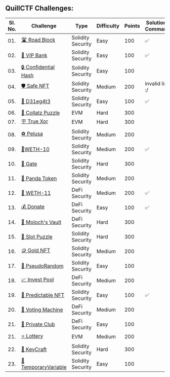 ## QuillCTF Challenges:

| Sl. No.  | Challenge  | Type              | Difficulty | Points  | Solutions Command |
|---------|------------|-------------------|------------|---------| ---------|
| 01.     | [🛣️ Road Block](https://academy.quillaudits.com/challenges/quillctf-challenges/road-closed) | Solidity Security | Easy     | 100      | ✅ |
| 02.     | [🏦 VIP Bank](https://academy.quillaudits.com/challenges/quillctf-challenges/vip-bank) | Solidity Security | Easy     | 100      | ✅ |
| 03.     | [🔒 Confidential Hash](https://academy.quillaudits.com/challenges/quillctf-challenges/ctf02) | Solidity Security | Easy     | 100      | |
| 04.     | [🛡️ Safe NFT](https://academy.quillaudits.com/quillctf-challenges/bulletproof-nft) | Solidity Security | Medium     | 200      | invalid link :/ |
| 05.     | [📲 D31eg4t3](https://academy.quillaudits.com/challenges/quillctf-challenges/d31eg4t3) | Solidity Security | Easy | 100 | ✅ |
| 06.     | [🧩 Collatz Puzzle](https://academy.quillaudits.com/challenges/quillctf-challenges/collatz-puzzle) | EVM | Hard | 300 | |
| 07.     | [🪧 True Xor](https://academy.quillaudits.com/challenges/quillctf-challenges/true-xor) | EVM | Hard | 300 | |
| 08.     | [⚽ Pelusa](https://academy.quillaudits.com/challenges/quillctf-challenges/pelusa) | Solidity Security | Medium | 200 | |
| 09.     | [🔶WETH-10](https://academy.quillaudits.com/challenges/quillctf-challenges/weth-10) | Solidity Security | Medium | 200 | ✅|
| 10.     | [🚪 Gate](https://academy.quillaudits.com/challenges/quillctf-challenges/gate) | Solidity Security | Hard | 300 | |
| 11.     | [🐼 Panda Token](https://academy.quillaudits.com/challenges/quillctf-challenges/panda-token) | Solidity Security | Medium | 200 | |
| 12.     | [💠 WETH-11](https://academy.quillaudits.com/challenges/quillctf-challenges/weth-11) | DeFi Security | Medium | 200 | ✅ |
| 13.     | [💰 Donate](https://academy.quillaudits.com/challenges/quillctf-challenges/donate) | DeFi Security | Easy | 100 | ✅ |
| 14.     | [🛅 Moloch's Vault](https://academy.quillaudits.com/challenges/quillctf-challenges/molochs-vault) | DeFi Security | Hard | 300 | |
| 15.     | [🧮 Slot Puzzle](https://academy.quillaudits.com/challenges/quillctf-challenges/slot-puzzle) | Solidity Security | Hard | 300 | |
| 16.     | [🪙 Gold NFT](https://academy.quillaudits.com/challenges/quillctf-challenges/gold-nft) | Solidity Security | Medium | 200 | |
| 17.     | [🎲 PseudoRandom](https://academy.quillaudits.com/challenges/quillctf-challenges/pseudorandom) | Solidity Security | Easy | 100 | |
| 18.     | [📈 Invest Pool](https://academy.quillaudits.com/challenges/quillctf-challenges/invest-pool) | DeFi Security | Medium | 200 | |
| 19.     | [🙈 Predictable NFT](https://academy.quillaudits.com/challenges/quillctf-challenges/predictable-nft) | Solidity Security | Easy | 100 | ✅ |
| 20.     | [📇 Voting Machine](https://academy.quillaudits.com/challenges/quillctf-challenges/voting-machine) | DeFi Security | Medium | 200 | | 
| 21.     | [🕺 Private Club](https://academy.quillaudits.com/challenges/quillctf-challenges/private-club) | DeFi Security | Easy | 100 | |
| 21.     | [⭐ Lottery](https://academy.quillaudits.com/challenges/quillctf-challenges/lottery) | EVM | Medium | 200 | |
| 22.     | [🔑 KeyCraft](https://academy.quillaudits.com/challenges/quillctf-challenges/keycraft) | Solidity Security | Hard     | 300      | |
| 23.     | [📱TemporaryVariable](https://academy.quillaudits.com/challenges/quillctf-challenges/temporaryvariable) | Solidity Security | Easy     | 100      | |